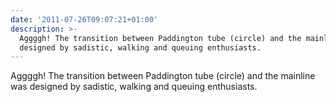 ```yaml
---
date: '2011-07-26T09:07:21+01:00'
description: >-
  Aggggh! The transition between Paddington tube (circle) and the mainline was
  designed by sadistic, walking and queuing enthusiasts.
---
```

Aggggh! The transition between Paddington tube (circle) and the mainline was designed by sadistic, walking and queuing enthusiasts.
